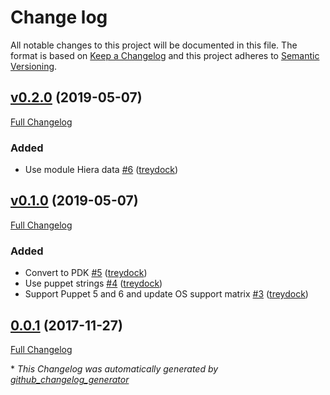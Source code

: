 # Change log

All notable changes to this project will be documented in this file. The format is based on [Keep a Changelog](http://keepachangelog.com/en/1.0.0/) and this project adheres to [Semantic Versioning](http://semver.org).

## [v0.2.0](https://github.com/treydock/puppet-module-phantomjs/tree/v0.2.0) (2019-05-07)

[Full Changelog](https://github.com/treydock/puppet-module-phantomjs/compare/v0.1.0...v0.2.0)

### Added

- Use module Hiera data [\#6](https://github.com/treydock/puppet-module-phantomjs/pull/6) ([treydock](https://github.com/treydock))

## [v0.1.0](https://github.com/treydock/puppet-module-phantomjs/tree/v0.1.0) (2019-05-07)

[Full Changelog](https://github.com/treydock/puppet-module-phantomjs/compare/0.0.1...v0.1.0)

### Added

- Convert to PDK [\#5](https://github.com/treydock/puppet-module-phantomjs/pull/5) ([treydock](https://github.com/treydock))
- Use puppet strings [\#4](https://github.com/treydock/puppet-module-phantomjs/pull/4) ([treydock](https://github.com/treydock))
- Support Puppet 5 and 6 and update OS support matrix [\#3](https://github.com/treydock/puppet-module-phantomjs/pull/3) ([treydock](https://github.com/treydock))

## [0.0.1](https://github.com/treydock/puppet-module-phantomjs/tree/0.0.1) (2017-11-27)

[Full Changelog](https://github.com/treydock/puppet-module-phantomjs/compare/d8c7100a73aeb833a69e1e9714784dc29ed96ad5...0.0.1)



\* *This Changelog was automatically generated by [github_changelog_generator](https://github.com/skywinder/Github-Changelog-Generator)*
